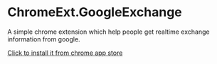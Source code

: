 # ChromeExt.GoogleExchange
A simple chrome extension which help people get realtime exchange information from google.

[Click to install it from chrome app store](https://chrome.google.com/webstore/detail/mcphipnepdffmgaklcgcogpfbiffmooe)
